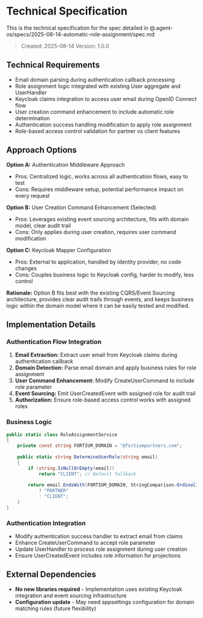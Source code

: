 # Technical Specification

This is the technical specification for the spec detailed in @.agent-os/specs/2025-08-14-automatic-role-assignment/spec.md

> Created: 2025-08-14
> Version: 1.0.0

## Technical Requirements

- Email domain parsing during authentication callback processing
- Role assignment logic integrated with existing User aggregate and UserHandler
- Keycloak claims integration to access user email during OpenID Connect flow
- User creation command enhancement to include automatic role determination
- Authentication success handling modification to apply role assignment
- Role-based access control validation for partner vs client features

## Approach Options

**Option A:** Authentication Middleware Approach
- Pros: Centralized logic, works across all authentication flows, easy to test
- Cons: Requires middleware setup, potential performance impact on every request

**Option B:** User Creation Command Enhancement (Selected)
- Pros: Leverages existing event sourcing architecture, fits with domain model, clear audit trail
- Cons: Only applies during user creation, requires user command modification

**Option C:** Keycloak Mapper Configuration
- Pros: External to application, handled by identity provider, no code changes
- Cons: Couples business logic to Keycloak config, harder to modify, less control

**Rationale:** Option B fits best with the existing CQRS/Event Sourcing architecture, provides clear audit trails through events, and keeps business logic within the domain model where it can be easily tested and modified.

## Implementation Details

### Authentication Flow Integration

1. **Email Extraction:** Extract user email from Keycloak claims during authentication callback
2. **Domain Detection:** Parse email domain and apply business rules for role assignment
3. **User Command Enhancement:** Modify CreateUserCommand to include role parameter
4. **Event Sourcing:** Emit UserCreatedEvent with assigned role for audit trail
5. **Authorization:** Ensure role-based access control works with assigned roles

### Business Logic

```csharp
public static class RoleAssignmentService
{
    private const string FORTIUM_DOMAIN = "@fortiumpartners.com";
    
    public static string DetermineUserRole(string email)
    {
        if (string.IsNullOrEmpty(email))
            return "CLIENT"; // Default fallback
            
        return email.EndsWith(FORTIUM_DOMAIN, StringComparison.OrdinalIgnoreCase) 
            ? "PARTNER" 
            : "CLIENT";
    }
}
```

### Authentication Integration

- Modify authentication success handler to extract email from claims
- Enhance CreateUserCommand to accept role parameter  
- Update UserHandler to process role assignment during user creation
- Ensure UserCreatedEvent includes role information for projections

## External Dependencies

- **No new libraries required** - Implementation uses existing Keycloak integration and event sourcing infrastructure
- **Configuration update** - May need appsettings configuration for domain matching rules (future flexibility)